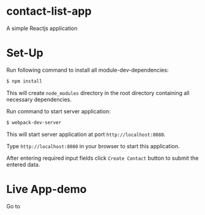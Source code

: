 # contact-list-app
A simple Reactjs application

# Set-Up

  Run following command to install all module-dev-dependencies: 
```bash
$ npm install
```
  This will create `node_modules` directory in the root directory containing all necessary dependencies.
  
  Run command to start server application:
```bash
$ webpack-dev-server
```
  This will start server application at port `http://localhost:8080`.
  
  Type `http://localhost:8080` in your browser to start this application.
  
  After entering required input fields click `Create Contact` button to submit the entered data.
  
# Live App-demo
  
  Go to 
